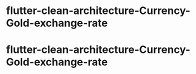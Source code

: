 ﻿# flutter-clean-architecture-Currency-Gold-exchange-rate
# flutter-clean-architecture-Currency-Gold-exchange-rate

